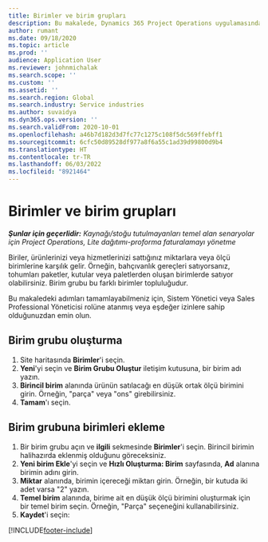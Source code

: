 ```yaml
---
title: Birimler ve birim grupları
description: Bu makalede, Dynamics 365 Project Operations uygulamasında birimlerin ve birim gruplarının nasıl oluşturulacağı hakkında bilgiler sağlanmaktadır.
author: rumant
ms.date: 09/18/2020
ms.topic: article
ms.prod: ''
audience: Application User
ms.reviewer: johnmichalak
ms.search.scope: ''
ms.custom: ''
ms.assetid: ''
ms.search.region: Global
ms.search.industry: Service industries
ms.author: suvaidya
ms.dyn365.ops.version: ''
ms.search.validFrom: 2020-10-01
ms.openlocfilehash: a46b7d182d3d7fc77c1275c108f5dc569ffebff1
ms.sourcegitcommit: 6cfc50d89528df977a8f6a55c1ad39d99800d9b4
ms.translationtype: HT
ms.contentlocale: tr-TR
ms.lasthandoff: 06/03/2022
ms.locfileid: "8921464"
---
```

# <a name="units-and-unit-groups"></a>Birimler ve birim grupları

_**Şunlar için geçerlidir:** Kaynağı/stoğu tutulmayanları temel alan senaryolar için Project Operations, Lite dağıtımı-proforma faturalamayı yönetme_

Biriler, ürünlerinizi veya hizmetlerinizi sattığınız miktarlara veya ölçü birimlerine karşılık gelir. Örneğin, bahçıvanlık gereçleri satıyorsanız, tohumları paketler, kutular veya paletlerden oluşan birimlerde satıyor olabilirsiniz. Birim grubu bu farklı birimler topluluğudur.

Bu makaledeki adımları tamamlayabilmeniz için, Sistem Yönetici veya Sales Professional Yöneticisi rolüne atanmış veya eşdeğer izinlere sahip olduğunuzdan emin olun.

## <a name="create-a-unit-group"></a>Birim grubu oluşturma

1. Site haritasında **Birimler**'i seçin.
2. **Yeni**'yi seçin ve **Birim Grubu Oluştur** iletişim kutusuna, bir birim adı yazın.
3. **Birincil birim** alanında ürünün satılacağı en düşük ortak ölçü birimini girin. Örneğin, "parça" veya "ons" girebilirsiniz.
4. **Tamam**'ı seçin.

## <a name="add-units-to-a-unit-group"></a>Birim grubuna birimleri ekleme

1. Bir birim grubu açın ve **ilgili** sekmesinde **Birimler**'i seçin. Birincil birimin halihazırda eklenmiş olduğunu göreceksiniz.
2. **Yeni birim Ekle**'yi seçin ve **Hızlı Oluşturma: Birim** sayfasında, **Ad** alanına birimin adını girin.
3. **Miktar** alanında, birimin içereceği miktarı girin. Örneğin, bir kutuda iki adet varsa "2" yazın. 
4. **Temel birim** alanında, birime ait en düşük ölçü birimini oluşturmak için bir temel birim seçin. Örneğin, "Parça" seçeneğini kullanabilirsiniz.
5. **Kaydet**'i seçin:


[!INCLUDE[footer-include](../includes/footer-banner.md)]